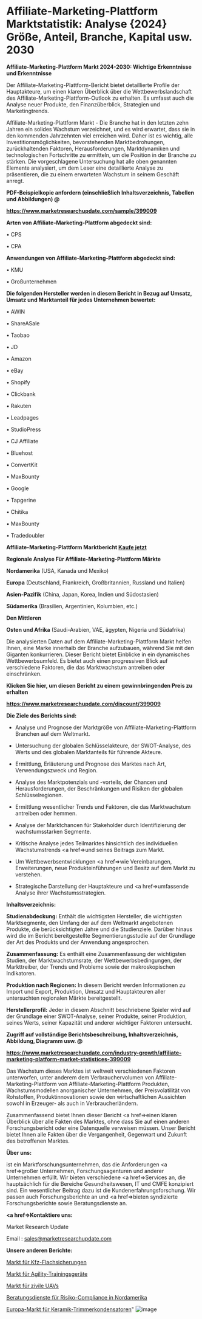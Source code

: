 # Affiliate-Marketing-Plattform Marktstatistik: Analyse {2024} Größe, Anteil, Branche, Kapital usw. 2030

<strong>Affiliate-Marketing-Plattform Markt 2024-2030: Wichtige Erkenntnisse und Erkenntnisse</strong>

Der Affiliate-Marketing-Plattform-Bericht bietet detaillierte Profile der Hauptakteure, um einen klaren Überblick über die Wettbewerbslandschaft des Affiliate-Marketing-Plattform-Outlook zu erhalten. Es umfasst auch die Analyse neuer Produkte, den Finanzüberblick, Strategien und Marketingtrends.

Affiliate-Marketing-Plattform Markt - Die Branche hat in den letzten zehn Jahren ein solides Wachstum verzeichnet, und es wird erwartet, dass sie in den kommenden Jahrzehnten viel erreichen wird. Daher ist es wichtig, alle Investitionsmöglichkeiten, bevorstehenden Marktbedrohungen, zurückhaltenden Faktoren, Herausforderungen, Marktdynamiken und technologischen Fortschritte zu ermitteln, um die Position in der Branche zu stärken. Die vorgeschlagene Untersuchung hat alle oben genannten Elemente analysiert, um dem Leser eine detaillierte Analyse zu präsentieren, die zu einem erwarteten Wachstum in seinem Geschäft anregt.



<strong><b>PDF-Beispielkopie anfordern (einschließlich Inhaltsverzeichnis, Tabellen und Abbildungen) @ </b></strong>

<strong><a href=https://www.marketresearchupdate.com/sample/399009>

<strong>https://www.marketresearchupdate.com/sample/399009</u></a></strong></strong>



<strong>Arten von Affiliate-Marketing-Plattform abgedeckt sind:</strong>

• CPS

• CPA



<strong>Anwendungen von Affiliate-Marketing-Plattform abgedeckt sind:</strong>

• KMU

• Großunternehmen



<strong>Die folgenden Hersteller werden in diesem Bericht in Bezug auf Umsatz, Umsatz und Marktanteil für jedes Unternehmen bewertet:</strong>

• AWIN

• ShareASale

• Taobao

• JD

• Amazon

• eBay

• Shopify

• Clickbank

• Rakuten

• Leadpages

• StudioPress

• CJ Affiliate

• Bluehost

• ConvertKit

• MaxBounty

• Google

• Tapgerine

• Chitika

• MaxBounty

• Tradedoubler



<strong>Affiliate-Marketing-Plattform Marktbericht <a href=https://www.marketresearchupdate.com/buynow/399009>Kaufe jetzt</a></strong>



<strong>Regionale Analyse Für Affiliate-Marketing-Plattform Märkte</strong>



<strong>Nordamerika</strong> (USA, Kanada und Mexiko)



<strong>Europa</strong> (Deutschland, Frankreich, Großbritannien, Russland und Italien)



<strong>Asien-Pazifik</strong> (China, Japan, Korea, Indien und Südostasien)



<strong>Südamerika</strong> (Brasilien, Argentinien, Kolumbien, etc.)



<strong>Den Mittleren</strong> 

<strong>Osten und Afrika</strong> (Saudi-Arabien, VAE, ägypten, Nigeria und Südafrika)

Die analysierten Daten auf dem Affiliate-Marketing-Plattform Markt helfen Ihnen, eine Marke innerhalb der Branche aufzubauen, während Sie mit den Giganten konkurrieren. Dieser Bericht bietet Einblicke in ein dynamisches Wettbewerbsumfeld. Es bietet auch einen progressiven Blick auf verschiedene Faktoren, die das Marktwachstum antreiben oder einschränken.



<strong>Klicken Sie hier, um diesen Bericht zu einem gewinnbringenden Preis zu erhalten
</strong>

<strong><a href=https://www.marketresearchupdate.com/discount/399009>https://www.marketresearchupdate.com/discount/399009</b></u></strong></a>



<strong>Die Ziele des Berichts sind:</strong>

- Analyse und Prognose der Marktgröße von Affiliate-Marketing-Plattform Branchen auf dem Weltmarkt.

- Untersuchung der globalen Schlüsselakteure, der SWOT-Analyse, des Werts und des globalen Marktanteils für führende Akteure.

- Ermittlung, Erläuterung und Prognose des Marktes nach Art, Verwendungszweck und Region.

- Analyse des Marktpotenzials und -vorteils, der Chancen und Herausforderungen, der Beschränkungen und Risiken der globalen Schlüsselregionen.

- Ermittlung wesentlicher Trends und Faktoren, die das Marktwachstum antreiben oder hemmen.

- Analyse der Marktchancen für Stakeholder durch Identifizierung der wachstumsstarken Segmente.

- Kritische Analyse jedes Teilmarktes hinsichtlich des individuellen Wachstumstrends <a href=>und</a> seines Beitrags zum Markt.

- Um Wettbewerbsentwicklungen <a href=>wie</a> Vereinbarungen, Erweiterungen, neue Produkteinführungen und Besitz auf dem Markt zu verstehen.

- Strategische Darstellung der Hauptakteure und <a href=>umfas</a>sende Analyse ihrer Wachstumsstrategien.



<strong>Inhaltsverzeichnis:</strong>



<strong>Studienabdeckung:</strong> Enthält die wichtigsten Hersteller, die wichtigsten Marktsegmente, den Umfang der auf dem Weltmarkt angebotenen Produkte, die berücksichtigten Jahre und die Studienziele. Darüber hinaus wird die im Bericht bereitgestellte Segmentierungsstudie auf der Grundlage der Art des Produkts und der Anwendung angesprochen.



<strong>Zusammenfassung:</strong> Es enthält eine Zusammenfassung der wichtigsten Studien, der Marktwachstumsrate, der Wettbewerbsbedingungen, der Markttreiber, der Trends und Probleme sowie der makroskopischen Indikatoren.



<strong>Produktion nach Regionen:</strong> In diesem Bericht werden Informationen zu Import und Export, Produktion, Umsatz und Hauptakteuren aller untersuchten regionalen Märkte bereitgestellt.



<strong>Herstellerprofil:</strong> Jeder in diesem Abschnitt beschriebene Spieler wird auf der Grundlage einer SWOT-Analyse, seiner Produkte, seiner Produktion, seines Werts, seiner Kapazität und anderer wichtiger Faktoren untersucht.



<strong><b>Zugriff auf vollständige Berichtsbeschreibung, Inhaltsverzeichnis, Abbildung, Diagramm usw. @ </b></strong>

<strong><a href=https://www.marketresearchupdate.com/industry-growth/affiliate-marketing-platform-market-statistices-399009>https://www.marketresearchupdate.com/industry-growth/affiliate-marketing-platform-market-statistices-399009</a></strong>

Das Wachstum dieses Marktes ist weltweit verschiedenen Faktoren unterworfen, unter anderem dem Verbrauchervolumen von Affiliate-Marketing-Plattform von Affiliate-Marketing-Plattform Produkten, Wachstumsmodellen anorganischer Unternehmen, der Preisvolatilität von Rohstoffen, Produktinnovationen sowie den wirtschaftlichen Aussichten sowohl in Erzeuger- als auch in Verbraucherländern.

Zusammenfassend bietet Ihnen dieser Bericht <a href=>einen</a> klaren Überblick über alle Fakten des Marktes, ohne dass Sie auf einen anderen Forschungsbericht oder eine Datenquelle verweisen müssen. Unser Bericht bietet Ihnen alle Fakten über die Vergangenheit, Gegenwart und Zukunft des betroffenen Marktes.



<strong>Über uns:</strong>

 ist ein Marktforschungsunternehmen, das die Anforderungen <a href=>großer</a> Unternehmen, Forschungsagenturen und anderer Unternehmen erfüllt. Wir bieten verschiedene <a href=>Services</a> an, die hauptsächlich für die Bereiche Gesundheitswesen, IT und CMFE konzipiert sind. Ein wesentlicher Beitrag dazu ist die Kundenerfahrungsforschung. Wir passen auch Forschungsberichte an und <a href=>bieten</a> syndizierte Forschungsberichte sowie Beratungsdienste an.



<strong><a href=>Kontaktiere uns:</a></strong>

Market Research Update

Email : sales@marketresearchupdate.com



<strong>Unsere anderen Berichte:</strong>

<a href=https://www.linkedin.com/pulse/automotive-blade-fuse-market-has-huge-demand-worldwide>Markt für Kfz-Flachsicherungen</a>

<a href=https://www.linkedin.com/pulse/agility-training-equipment-market-outlooks-2023-size-players>Markt für Agility-Trainingsgeräte</a>

<a href=https://www.linkedin.com/pulse/civilian-uavs-market-outlooks-2023-size-players>Markt für zivile UAVs</a>

<a href=https://www.linkedin.com/pulse/north-america-risk-compliance-consulting-services>Beratungsdienste für Risiko-Compliance in Nordamerika</a>

<a href=https://www.linkedin.com/pulse/europe-ceramic-trimmer-capacitor-market-size2023-2030>Europa-Markt für Keramik-Trimmerkondensatoren</a>"
![image](https://github.com/RushikeshRI/news24analysis/assets/164026548/23e5bafa-c5ba-4830-a2e3-9bb539740fcc)

